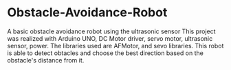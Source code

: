 # Obstacle-Avoidance-Robot
A basic obstacle avoidance robot using the ultrasonic sensor
This project was realized with Arduino UNO, DC Motor driver, servo motor, ultrasonic sensor, power.
The libraries used are AFMotor, and sevo libraries.
This robot is able to detect obtacles and choose the best direction based on the obstacle's distance from it.
